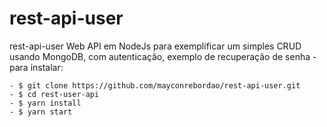 # rest-api-user

rest-api-user Web API em NodeJs para exemplificar um simples CRUD usando MongoDB, com autenticação, exemplo de recuperação de senha - para instalar:

    - $ git clone https://github.com/mayconrebordao/rest-api-user.git
    - $ cd rest-user-api
    - $ yarn install
    - $ yarn start
